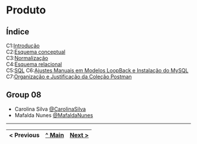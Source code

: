 # Produto

## Índice

C1:[Introdução](p01.md)  
C2:[Esquema conceptual](p02.md)  
C3:[Normalização](p03.md)  
C4:[Esquema relacional](p04.md)  
C5:[SQL](p05.md)
C6:[Ajustes Manuais em Modelos LoopBack e Instalação do MySQL](p06.md)
C7:[Organização e Justificação da Coleção Postman](p07.md)

## Group 08

* Carolina Silva [@CarolinaSilva](https://github.com/carolinalimasantosilva)
* Mafalda Nunes [@MafaldaNunes](https://github.com/Mafas-07)

---
< Previous | [^ Main](/../../) | [Next >](p01.md)
:--- | :---: | ---:
